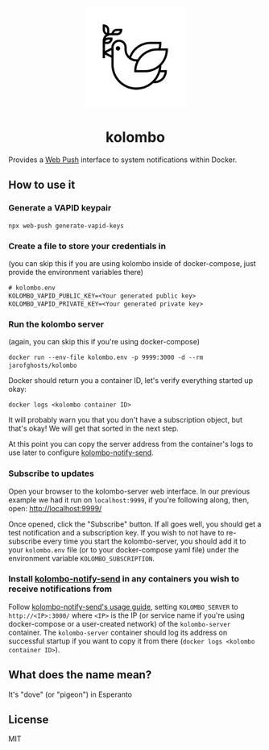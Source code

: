 <div align="center">
  <img width="200" height="200" src="https://raw.githubusercontent.com/jarofghosts/kolombo/master/web/noun-dove.png" alt="kolombo logo">
  <h1>kolombo</h1>
</div>

Provides a [Web Push](https://developer.mozilla.org/en-US/docs/Web/API/Push_API) interface to
system notifications within Docker.

## How to use it

### Generate a VAPID keypair

```shell
npx web-push generate-vapid-keys
```

### Create a file to store your credentials in

(you can skip this if you are using kolombo inside of docker-compose, just provide the environment variables
there)

```plaintext
# kolombo.env
KOLOMBO_VAPID_PUBLIC_KEY=<Your generated public key>
KOLOMBO_VAPID_PRIVATE_KEY=<Your generated private key>
```

### Run the kolombo server

(again, you can skip this if you're using docker-compose)

```shell
docker run --env-file kolombo.env -p 9999:3000 -d --rm jarofghosts/kolombo
```

Docker should return you a container ID, let's verify everything started up okay:

```shell
docker logs <kolombo container ID>
```

It will probably warn you that you don't have a subscription object, but that's okay! We will get that
sorted in the next step.

At this point you can copy the server address from the container's logs to use later to configure
[kolombo-notify-send](https://github.com/jarofghosts/kolombo-notify-send).

### Subscribe to updates

Open your browser to the kolombo-server web interface. In our previous example we had it run on `localhost:9999`,
if you're following along, then, open: <a href="http://localhost:9999" target="_blank">http://localhost:9999/</a>

Once opened, click the "Subscribe" button. If all goes well, you should get a test notification and a subscription
key. If you wish to not have to re-subscribe every time you start the kolombo-server, you should add it to your
`kolombo.env` file (or to your docker-compose yaml file) under the environment variable `KOLOMBO_SUBSCRIPTION`.

### Install [kolombo-notify-send](https://github.com/jarofghosts/kolombo-notify-send) in any containers you wish to receive notifications from

Follow [kolombo-notify-send's usage guide](https://github.com/jarofghosts/kolombo-notify-send#usage), setting
`KOLOMBO_SERVER` to `http://<IP>:3000/` where `<IP>` is the IP (or service name if you're using docker-compose
or a user-created network) of the `kolombo-server` container. The `kolombo-server` container should log its
address on successful startup if you want to copy it from there (`docker logs <kolombo container ID>`).

## What does the name mean?

It's "dove" (or "pigeon") in Esperanto

## License

MIT
